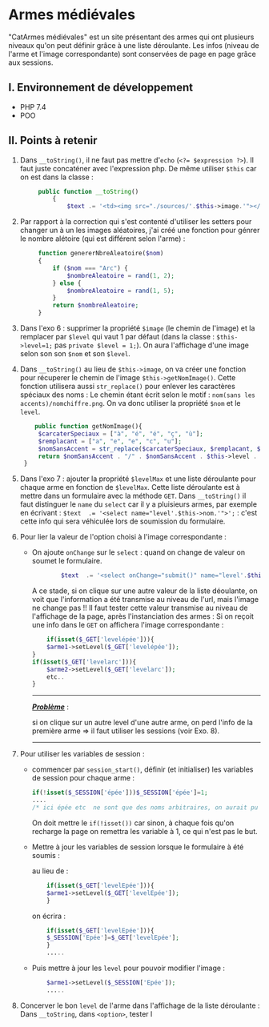 # Armes médiévales

"CatArmes médiévales" est un site présentant des armes qui ont plusieurs niveaux qu'on peut définir grâce à une liste déroulante. Les infos (niveau de l'arme et l'image correspondante) sont conservées de page en page grâce aux sessions.

## I. Environnement de développement

* PHP 7.4
* POO

## II. Points à retenir
 
1. Dans `__toString()`, il ne faut pas mettre d'`echo` (`<?= $expression ?>`). Il faut juste concaténer avec l'expression php. De même utiliser `$this` car on est dans la classe :

   ```php
        public function __toString()
            {
                $text .= '<td><img src="./sources/'.$this->image.'"></td>';
   ```  
2. Par rapport à la correction qui s'est contenté d'utiliser les setters pour changer un à un les images aléatoires, j'ai créé une fonction pour génrer le nombre alétoire (qui est différent selon l'arme) :

   ```php
        function genererNbreAleatoire($nom)
        {
            if ($nom === "Arc") {
                $nombreAleatoire = rand(1, 2);
            } else {
                $nombreAleatoire = rand(1, 5);
            }
            return $nombreAleatoire;
        }
   ```
3. Dans l'exo 6 : supprimer la propriété `$image` (le chemin de l'image) et la remplacer par `$level` qui vaut 1 par défaut (dans la classe : `$this->level=1;` pas `private $level = 1;`). On aura l'affichage d'une image selon son son `$nom` et son `$level`.
4. Dans `__toString()` au lieu de `$this->image`, on va créer une fonction pour récuperer le chemin de l'image `$this->getNomImage()`. Cette fonction utilisera aussi `str_replace()` pour enlever les caractères spéciaux des noms : Le chemin étant écrit selon le motif : `nom(sans les accents)/nomchiffre.png`. On va donc utiliser la propriété `$nom` et le `level`.
   
   ```php
       public function getNomImage(){
        $carcaterSpeciaux = ["à", "é", "é", "ç", "ù"];
        $remplacant = ["a", "e", "e", "c", "u"];
        $nomSansAccent = str_replace($carcaterSpeciaux, $remplacant, $this->nom);
        return $nomSansAccent . "/" . $nomSansAccent . $this->level . ".png"; 
    }
   ```
   
5. Dans l'exo 7 : ajouter la propriété `$levelMax` et une liste déroulante pour chaque arme en fonction de `$levelMax`. Cette liste déroulante est à mettre dans un formulaire avec la méthode `GET`. Dans `__toString()` il faut distinguer le `name` du `select` car il y a pluisieurs armes, par exemple en écrivant : 
   `$text  .= '<select name="level'.$this->nom.'">';` :  c'est cette info qui sera véhiculée lors de soumission du formulaire.

6. Pour lier la valeur de l'option choisi à l'image correspondante : 
    - On ajoute `onChange` sur le `select` : quand on change de valeur on soumet le formulaire.
        ```php
                $text  .= '<select onChange="submit()" name="level'.$this->nom.'">';

        ```
        A ce stade, si on clique sur une autre valeur de la liste déoulante, on voit que l'information a été transmise au niveau de l'url, mais l'image ne change pas !! 
        Il faut tester cette valeur transmise au niveau de l'affichage de la page, après l'instanciation des armes : Si on reçoit une info dans le `GET` on affichera l'image correspondante :

        ```php
            if(isset($_GET['levelépée'])){
            $arme1->setLevel($_GET['levelépée']);
        }
        if(isset($_GET['levelarc'])){
            $arme2->setLevel($_GET['levelarc']);
            etc..
        }
        ```
        ---
        **_<u>Problème_**</u> :
        
        si on clique sur un autre level d'une autre arme, on perd l'info de la première arme => il faut utiliser les sessions (voir Exo. 8).
        <hr>

7. Pour utiliser les variables de session :

   - commencer par `session_start()`, définir (et initialiser) les variables de session pour chaque arme :
        ```php
        if(!isset($_SESSION['épée']))$_SESSION['épée']=1;
        ....
        /* ici épée etc  ne sont que des noms arbitraires, on aurait pu écrire x, y, z etc.. */

        ```
        On doit mettre le `if(!isset())` car sinon, à chaque fois qu'on recharge la page on remettra les variable à 1, ce qui n'est pas le but.
    
    - Mettre à jour les variables de session lorsque le formulaire à été soumis :
     
        au lieu de :
        ```php
            if(isset($_GET['levelEpée'])){
            $arme1->setLevel($_GET['levelEpée']);
            }
        ```
        on écrira :
        ```php
            if(isset($_GET['levelEpée'])){
            $_SESSION['Epée']=$_GET['levelEpée'];
            }
            .....
        ```

    - Puis mettre à jour les `level` pour pouvoir modifier l'image : 

        ```php
            $arme1->setLevel($_SESSION['Epée']);
            .....
        ```
8. Concerver le bon `level` de l'arme dans l'affichage de la liste déroulante :
   Dans `__toString`, dans `<option>`, tester l